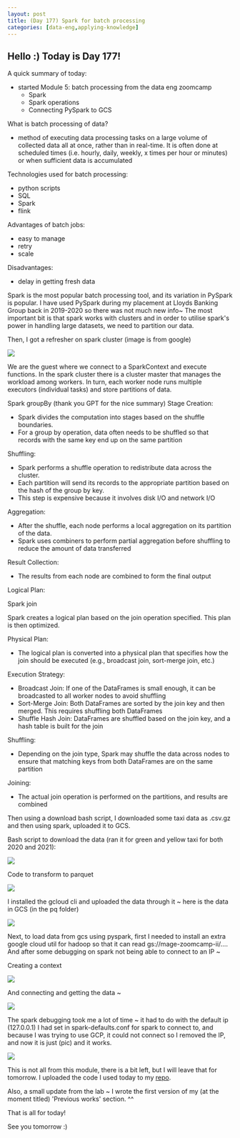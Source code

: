 ```yaml
---
layout: post
title: (Day 177) Spark for batch processing
categories: [data-eng,applying-knowledge]
---
```


## Hello :) Today is Day 177!
A quick summary of today:
* started Module 5: batch processing from the data eng zoomcamp
  * Spark
  * Spark operations
  * Connecting PySpark to GCS

What is batch processing of data?

* method of executing data processing tasks on a large volume of collected data all at once, rather than in real-time. It is often done at scheduled times (i.e. hourly, daily, weekly, x times per hour or minutes) or when sufficient data is accumulated

Technologies used for batch processing:
* python scripts
* SQL
* Spark
* flink

Advantages of batch jobs:
* easy to manage
* retry
* scale

Disadvantages:
* delay in getting fresh data

Spark is the most popular batch processing tool, and its variation in PySpark is popular. I have used PySpark during my placement at Lloyds Banking Group back in 2019-2020 so there was not much new info~
The most important bit is that spark works with clusters and in order to utilise spark's power in handling large datasets, we need to partition our data. 

Then, I got a refresher on spark cluster (image is from google)

![](https://blogger.googleusercontent.com/img/a/AVvXsEhLTHYD2G99xONlBb8aXH4roaE5qoI2OXI94KduHsJVOdpZU58PZ56VBYWq-C2qnQtqxR_O2ZjFrJKbz177v8BdMWmAlqWFT4kUQ7xcR9ED322IshUuS4GhQyjOmeamSkTUU7d_I5S4DQUkK4K1JGBlwr81uG9CHR6c_LHD8ER5hFeyX4E7EfZjNhQgvhCZ)

We are the guest where we connect to a SparkContext and execute functions. In the spark cluster there is a cluster master that manages the workload among workers. In turn, each worker node runs multiple executors (individual tasks) and store partitions of data.

Spark groupBy (thank you GPT for the nice summary)
Stage Creation:
* Spark divides the computation into stages based on the shuffle boundaries.
* For a group by operation, data often needs to be shuffled so that records with the same key end up on the same partition

Shuffling:
* Spark performs a shuffle operation to redistribute data across the cluster.
* Each partition will send its records to the appropriate partition based on the hash of the group by key.
* This step is expensive because it involves disk I/O and network I/O

Aggregation:
* After the shuffle, each node performs a local aggregation on its partition of the data.
* Spark uses combiners to perform partial aggregation before shuffling to reduce the amount of data transferred

Result Collection:
* The results from each node are combined to form the final output

Logical Plan:

Spark join

Spark creates a logical plan based on the join operation specified. This plan is then optimized.

Physical Plan:

* The logical plan is converted into a physical plan that specifies how the join should be executed (e.g., broadcast join, sort-merge join, etc.)

Execution Strategy:

* Broadcast Join: If one of the DataFrames is small enough, it can be broadcasted to all worker nodes to avoid shuffling
* Sort-Merge Join: Both DataFrames are sorted by the join key and then merged. This requires shuffling both DataFrames
* Shuffle Hash Join: DataFrames are shuffled based on the join key, and a hash table is built for the join

Shuffling:
* Depending on the join type, Spark may shuffle the data across nodes to ensure that matching keys from both DataFrames are on the same partition

Joining:
* The actual join operation is performed on the partitions, and results are combined

Then using a download bash script, I downloaded some taxi data as .csv.gz and then using spark, uploaded it to GCS. 

Bash script to download the data (ran it for green and yellow taxi for both 2020 and 2021):

![](https://blogger.googleusercontent.com/img/a/AVvXsEiBgqmPxQn45hMiDpdeaheiab7z2dP5_paGpfsW-235gz2V1Xmf3BSNvE5OgyNVG4x39ZvDic6CHtF-azWYn4EnjSsuTfaUxh8Z20b61fuknYvwqJGhaHgd8sNKJHzfDfYB8qycyma5eQHVxWG5yZYdQbSazG9TKcit90Mvr7wpBTrSmgOjx1yi36sWwe7O)

Code to transform to parquet

![](https://blogger.googleusercontent.com/img/a/AVvXsEiDw8vsI-UQTYlie0RdtEuIoN0o6BhHKlznwl8Zz4wqvduUuAglGWZptJZdFt1YXjybNe-vb1-yCyuk2CzSMdHZUS2D_M1okXZZCSwfTZWvQj54ITldblde9k8ZuEqNhAb6rqMB6upQZNQ0aUhO0QfQkwn6815w5Nw75kvoHZqDV73Mlq7njO1eijRw26w5)

I installed the gcloud cli and uploaded the data through it ~ here is the data in GCS (in the pq folder)

![](https://blogger.googleusercontent.com/img/a/AVvXsEhbse8Q4R3TFmvNKMURwa4o1WwidGlYrfn6WRew4VoyieD6ci7kwaz-LNJCYNcVlvzY8hhtbWh1kjuwnXI3Ua_s5EhsxdIStRnqKgohvW8rAMFPEEcwpok62ypiI4DE9ndmWu3QZzJQYcwmCNovOW0W0U3s6S6aeRKU4XUWmBu7iAOX2xuPxzTNenEJpJpN)

Next, to load data from gcs using pyspark, first I needed to install an extra google cloud util for hadoop so that it can read gs://mage-zoomcamp-ii/.... And after some debugging on spark not being able to connect to an IP ~

Creating a context

![](https://blogger.googleusercontent.com/img/a/AVvXsEj37DpzEbYGixYY_0VVlHp4UeXspMc-rzkPeB1xhJg6UBbuF7ceh-r0Jne1tbEInuFmw8xLUp-MkNTeRoDtbrSeTN1jY1ui9AAUhzDDQ6KoOp1JTDZYB2lemErhfNUIiZiC6FSX3YG3atIdPsuUIpedVYtjb0PAbWZpVHIUQb8QE2O_UY5awClUhvG3hyf1)

And connecting and getting the data ~

![](https://blogger.googleusercontent.com/img/a/AVvXsEit_9l8XUl3NnAuIKk2eEaoC3Wa46HOkx32LVrPeNJMBucgiF-NRQJZWNUlKIrYQ3s1p-HYkRlr6oN1Ztoo1Dhh6DGDumvt1Ny83c6ej1X-odbl0Dmb2fh24cPBY1bH9_4fGHl_Q3Qpi0KuC76AX2TPcIswgnxkGhErnlP3pN1rQpzPATc2a8crwwVWswPS)

The spark debugging took me a lot of time ~ it had to do with the default ip (127.0.0.1) I had set in spark-defaults.conf for spark to connect to, and because I was trying to use GCP, it could not connect so I removed the IP, and now it is just (pic) and it works. 

![](https://blogger.googleusercontent.com/img/a/AVvXsEhQjTsNyXXOS1UD0h0WpMh1AEdpIIvKmSD46axT4CcczE1vjT1euFcDt8p-EQ5bq7wvkv5s8tqvmpB4ZLWj47_Idb1t--6sP3ZJCCIqgSCzXqYAL30V2kJjHpJmVyD5rDh8nwOQr0geG7nzIqOCWOrXigQiB3sr503TPRAld0mPsoQeqkJXt4Z6F7wthMq2)

This is not all from this module, there is a bit left, but I will leave that for tomorrow. I uploaded the code I used today to my [repo](https://github.com/divakaivan/data-eng-camp/tree/main/Module%205). 



Also, a small update from the lab ~ I wrote the first version of my (at the moment titled) 'Previous works' section. ^^



That is all for today!

See you tomorrow :) 
